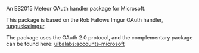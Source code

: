 
An ES2015 Meteor OAuth handler package for Microsoft.

This package is based on the Rob Fallows Imgur OAuth handler, <a href="https://github.com/robfallows/tunguska-imgur">tunguska:imgur</a>.

The package uses the OAuth 2.0 protocol, and the complementary package can be found here: <a href="https://github.com/uiba/uiba-microsoft">uibalabs:accounts-microsoft</a>
